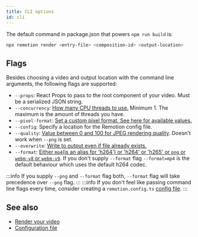 ```yaml
---
title: CLI options
id: cli
---
```


The default command in package.json that powers `npm run build` is:

```bash
npx remotion render <entry-file> <composition-id> <output-location>
```

## Flags

Besides choosing a video and output location with the command line arguments, the following flags are supported:

- `--props`: React Props to pass to the root component of your video. Must be a serialized JSON string.
- `--concurrency`: [How many CPU threads to use.](config#setconcurrency) Minimum 1. The maximum is the amount of threads you have.
- `--pixel-format`: [Set a custom pixel format. See here for available values.](config#setpixelformat)
- `--config`: Specify a location for the Remotion config file.
- `--quality`: [Value between 0 and 100 for JPEG rendering quality](config#setquality). Doesn't work when `--png` is set.
- `--overwrite`: [Write to output even if file already exists.](config#setoverwriteoutput)
- `--format`: [Either `mp4`(is an alias for 'h264') or 'h264' or 'h265' or `png` or `webm-v8` or `webm-v9`](config#setoutputformat). If you don't supply `--format` flag `--format=mp4` is the default behaviour which uses the default h264 codec.

:::info
If you supply `--png` and `--format` flag both, `--format` flag will take precedence over `--png` flag.
:::
:::info
If you don't feel like passing command line flags every time, consider creating a `remotion.config.ts` [config file](config).
:::

## See also

- [Render your video](render)
- [Configuration file](config)
